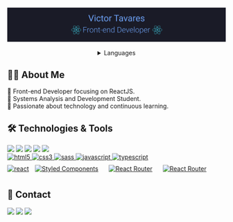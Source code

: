 ![Victor Tavares](./topo.png)
<details>
 <summary align="center">Languages</summary> 
<table align="center" margin="20">
 <tr><td><a href="README_en.md">English</a></td></tr>
 <tr><td><a href="README.md">Português</a></td></tr>
</table>
</details>

## 👨‍💻 About Me

🔹 Front-end Developer focusing on ReactJS.</br> 
🔹 Systems Analysis and Development Student.  
🔹 Passionate about technology and continuous learning.


## 🛠 Technologies & Tools

<div>
    <a href="https://ubuntu.com/"><img src="https://img.shields.io/badge/Ubuntu-282C34?Ubuntu=for-the-badge&logo=ubuntu&logoColor=f27516"  height="25" /></a>
    <a href="https://testing-library.com/"><img src="https://img.shields.io/badge/Testing_Library-282C34?Testing_Library=for-the-badge&logo=testing-library&logoColor=ED3B3A"  height="25" /></a>
    <a href="https://jestjs.io/"><img src="https://img.shields.io/badge/Jest-282C34?logo=jest&logoColor=40f561"  height="25" /></a>
    <a href="https://code.visualstudio.com/"><img src="https://img.shields.io/badge/VS%20Code-282C34?logo=visual-studio-code&logoColor=007ACC"  height="25" /></a>
   <a href="https://git-scm.com/"><img src="https://img.shields.io/badge/git-282C34?logo=git&logoColor=F05032"  height="25" /></a>
    </br>
    <a href="https://www.w3.org/html/" target="_blank"> <img src="https://img.shields.io/badge/HTML5-282C34?logo=html5&logoColor=E34F26" alt="html5" height="25"/>     </a>
    <a href="https://www.w3schools.com/css/" target="_blank"> <img src="https://img.shields.io/badge/CSS3-282C34?logo=css3&logoColor=1572B6" alt="css3"        height="25"/> </a>
    <a href="https://sass-lang.com" target="_blank"> <img src="https://img.shields.io/badge/Sass-282C34?logo=sass&logoColor=CC6699" alt="sass" height="25"/> </a>
    <a href="https://developer.mozilla.org/en-US/docs/Web/JavaScript" target="_blank"> <img src="https://img.shields.io/badge/JavaScript-282C34?  logo=javascript&logoColor=F7DF1E" alt="javascript" height="25"/> </a> 
      <a href="https://www.typescriptlang.org/" target="_blank"> <img src="https://img.shields.io/badge/TypeScript-282C34?  logo=typescript&logoColor=F7DF1E" alt="typescript" height="25"/> </a> 
    </br>
    <a href="https://reactjs.org/" target="_blank"> <img src="https://img.shields.io/badge/React-282C34?logo=react&logoColor=61dafb" alt="react" height="25"/></a> 
    <a href="https://styled-components.com/" target="_blank"><img style="margin: 10px" src="https://img.shields.io/static/v1?label=&message=styled-components&color=282C34&logo=styled-components&logoColor=DB7093" alt="Styled Components" height="25" /></a>
    <a href="https://reactrouter.com/" target="_blank"><img style="margin: 10px" src="https://img.shields.io/badge/React_Router-282C34?logo=reactrouter&logoColor=d6100d" alt="React Router" height="25" /></a>
        <a href="https://nextjs.org/" target="_blank"><img style="margin: 10px" src="https://img.shields.io/badge/Next-282C34?logo=next&logoColor=d6100d" alt="React Router" height="25" /></a>
</div>  

## 📩 Contact

<div>

  <a href="https://github.com/victortavaresdev"><img src="https://img.shields.io/badge/Github-282C34?Ubuntu=for-the-badge&logo=github&logoColor=ffffff"  height="25" /></a>
 <a href="mailto:victortavaresdev@gmail.com"><img src="https://img.shields.io/badge/Gmail-282C34?gmail=for-the-badge&logo=gmail&logoColor=D14836"  height="25" /></a>
 <a href="https://www.linkedin.com/in/victor-tavares-dev/"><img src="https://img.shields.io/badge/Linkedin-282C34?gmail=for-the-badge&logo=Linkedin&logoColor=0077B5"  height="25" /></a>
</div>


